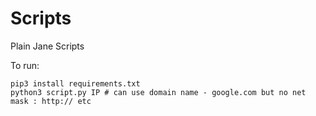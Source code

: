 # Scripts
Plain Jane Scripts

To run:
```
pip3 install requirements.txt
python3 script.py IP # can use domain name - google.com but no net mask : http:// etc
```
